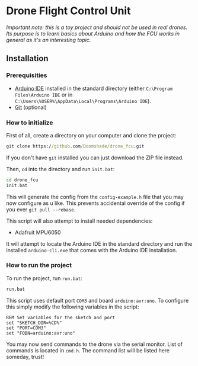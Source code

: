 # Drone Flight Control Unit

_Important note: this is a toy project and should not be used in real drones. Its purpose
is to learn basics about Arduino and how the FCU works in general as it's an interesting topic._

## Installation

### Prerequisities

- [Arduino IDE](https://www.arduino.cc/en/software) installed in the standard directory (either `C:\Program Files\Arduino IDE` or in `C:\Users\%USER%\AppData\Local\Programs\Arduino IDE`).
- [Git](https://git-scm.com/downloads/win) (optional)

### How to initialize

First of all, create a directory on your computer and clone the project:

```bat
git clone https://github.com/Doomshade/drone_fcu.git
```

If you don't have `git` installed you can just download the ZIP file instead.

Then, `cd` into the directory and run `init.bat`:

```bat
cd drone_fcu
init.bat
```

This will generate the config from the `config-example.h` file that you may now
configure as u like. This prevents accidental override of the config if you ever `git pull --rebase`.

This script will also attempt to install needed dependencies:

- Adafruit MPU6050

It will attempt to locate the Arduino IDE in the standard directory and run the
installed `arduino-cli.exe` that comes with the Arduino IDE installation.

### How to run the project

To run the project, run `run.bat`:

```bat
run.bat
```

This script uses default port `COM3` and board `arduino:avr:uno`.
To configure this simply modify the following variables in the script:

```
REM Set variables for the sketch and port
set "SKETCH_DIR=%CD%"
set "PORT=COM3"
set "FQBN=arduino:avr:uno"
```

You may now send commands to the drone via the serial monitor. List of commands
is located in `cmd.h`. The command list will be listed here someday, trust!